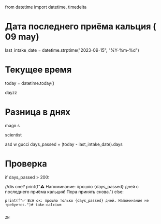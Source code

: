  from datetime import datetime, timedelta
# Дата последнего приёма кальция (  09 may)
last_intake_date = datetime.strptime("2023-09-15", "%Y-%m-%d")
# Текущее время
today = datetime.today()

dayzz
# Разница в днях 
magn
s


scientist

asd
w
   gucci
days_passed = (today - last_intake_date).days
# Проверка
if days_passed > 200:
  
//dis one?
    print(f"⚠️ Напоминание: прошло {days_passed} дней с последнего приёма кальция! Пора принять снова.")
else:

    print(f"✅ Всё ок: прошло только {days_passed} дней. Напоминание не требуется.")# take-calcium

    
    ZN
